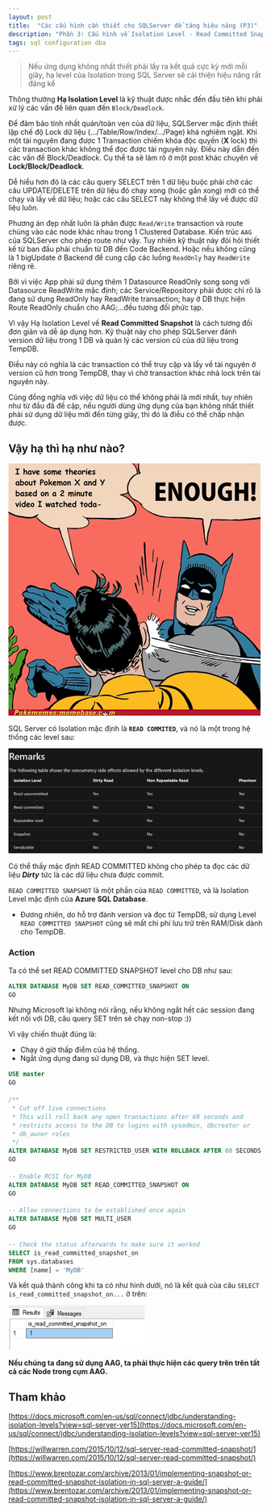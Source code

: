 ```yaml
---
layout: post
title:  "Các cấu hình cần thiết cho SQLServer để tăng hiệu năng (P3)"
description: "Phần 3: Cấu hình về Isolation Level - Read Committed Snapshot"
tags: sql configuration dba
---
```


> Nếu ứng dụng không nhất thiết phải lấy ra kết quả cực kỳ mới mỗi giây, 
> hạ level của Isolation trong SQL Server sẽ cải thiện hiệu năng rất đáng kể

Thông thường **Hạ Isolation Level** là kỹ thuật được nhắc đến đầu tiên khi phải xử lý các vấn đề liên quan đến ```Block/Deadlock```.

Để đảm bảo tính nhất quán/toàn vẹn của dữ liệu, SQLServer mặc định thiết lập chế độ Lock dữ liệu (.../Table/Row/Index/.../Page) khá nghiêm ngặt. Khi một tài nguyên đang được 1 Transaction chiếm khóa độc quyền (**X** lock) thì các transaction khác không thể đọc được tài nguyên này. Điều này dẫn đến các vấn đề Block/Deadlock. Cụ thể ta sẽ làm rõ ở một post khác chuyên về **Lock/Block/Deadlock**.

Dễ hiểu hơn đó là các câu query SELECT trên 1 dữ liệu buộc phải chờ các câu UPDATE/DELETE trên dữ liệu đó chạy xong (hoặc gần xong) mới có thể chạy và lấy về dữ liệu; hoặc các câu SELECT này không thể lấy về được dữ liệu luôn.

Phương án đẹp nhất luôn là phân được ```Read/Write``` transaction và route chúng vào các node khác nhau trong 1 Clustered Database. Kiến trúc ```AAG``` của SQLServer cho phép route như vậy. Tuy nhiên kỹ thuật này đòi hỏi thiết kế từ ban đầu phải chuẩn từ DB đến Code Backend. Hoặc nếu không cũng là 1 bigUpdate ở Backend để cung cấp các luồng ```ReadOnly``` hay ```ReadWrite``` riêng rẽ. 

Bởi vì việc App phải sử dụng thêm 1 Datasource ReadOnly song song với Datasource ReadWrite mặc định; các Service/Repository phải được chỉ rõ là đang sử dụng ReadOnly hay ReadWrite transaction; hay ở DB thực hiện Route ReadOnly chuẩn cho AAG;...đều tương đối phức tạp.

Vì vậy Hạ Isolation Level về **Read Committed Snapshot** là cách tương đối đơn giản và dễ áp dụng hơn. Kỹ thuật này cho phép SQLServer đánh version dữ liệu trong 1 DB và quản lý các version cũ của dữ liệu trong TempDB.

Điều này có nghĩa là các transaction có thể truy cập và lấy về tài nguyên ở version cũ hơn trong TempDB, thay vì chờ transaction khác nhả lock trên tài nguyên này.

Cũng đồng nghĩa với việc dữ liệu có thể không phải là mới nhất, tuy nhiên như từ đầu đã đề cập, nếu người dùng ứng dụng của bạn không nhất thiết phải sử dụng dữ liệu mới đến từng giây, thì đó là điều có thể chấp nhận được.

## Vậy hạ thì hạ như nào?

![image](/assets/meme/enough.png)

SQL Server có Isolation mặc định là **```READ COMMITED```**, và nó là một trong hệ thống các level sau:

![image](/assets/images/sqlperf-1-config-7.png)

Có thể thấy mặc định READ COMMITTED không cho phép ta đọc các dữ liệu _**Dirty**_ tức là các dữ liệu chưa được commit.

```READ COMMITTED SNAPSHOT``` là một phần của ```READ COMMITTED```, và là Isolation Level mặc định của **Azure SQL Database**. 
* Đương nhiên, do hỗ trợ đánh version và đọc từ TempDB, sử dụng Level ```READ COMMITTED SNAPSHOT``` cũng sẽ mất chi phí lưu trữ trên RAM/Disk dành cho TempDB.

### Action

Ta có thể set READ COMMITTED SNAPSHOT level cho DB như sau:

```sql
ALTER DATABASE MyDB SET READ_COMMITTED_SNAPSHOT ON
GO
```

Nhưng Microsoft lại không nói rằng, nếu không ngắt hết các session đang kết nối với DB, câu query SET trên sẽ chạy non-stop :))

Vì vậy chiến thuật đúng là:
* Chạy ở giờ thấp điểm của hệ thống.
* Ngắt ứng dụng đang sử dụng DB, và thực hiện SET level.

```sql
USE master
GO

/**
 * Cut off live connections
 * This will roll back any open transactions after 60 seconds and
 * restricts access to the DB to logins with sysadmin, dbcreator or
 * db_owner roles
 */
ALTER DATABASE MyDB SET RESTRICTED_USER WITH ROLLBACK AFTER 60 SECONDS
GO

-- Enable RCSI for MyDB
ALTER DATABASE MyDB SET READ_COMMITTED_SNAPSHOT ON
GO

-- Allow connections to be established once again
ALTER DATABASE MyDB SET MULTI_USER
GO

-- Check the status afterwards to make sure it worked
SELECT is_read_committed_snapshot_on
FROM sys.databases
WHERE [name] = 'MyDB'
```

Và kết quả thành công khi ta có như hình dưới, nó là kết quả của câu ```SELECT is_read_committed_snapshot_on...``` ở trên:

![image](/assets/images/sqlperf-1-config-8.png)

**Nếu chúng ta đang sử dụng AAG, ta phải thực hiện các query trên trên tất cả các Node trong cụm AAG.**

## Tham khảo

[https://docs.microsoft.com/en-us/sql/connect/jdbc/understanding-isolation-levels?view=sql-server-ver15](https://docs.microsoft.com/en-us/sql/connect/jdbc/understanding-isolation-levels?view=sql-server-ver15)

[https://willwarren.com/2015/10/12/sql-server-read-committed-snapshot/](https://willwarren.com/2015/10/12/sql-server-read-committed-snapshot/)

[https://www.brentozar.com/archive/2013/01/implementing-snapshot-or-read-committed-snapshot-isolation-in-sql-server-a-guide/](https://www.brentozar.com/archive/2013/01/implementing-snapshot-or-read-committed-snapshot-isolation-in-sql-server-a-guide/)